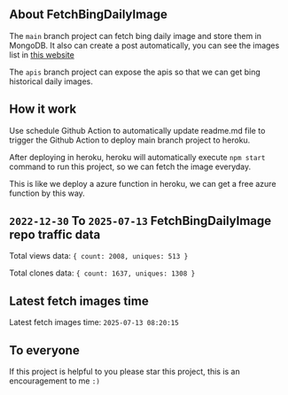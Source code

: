 ## About FetchBingDailyImage

The `main` branch project can fetch bing daily image and store them in MongoDB.
It also can create a post automatically, you can see the images list in [this website](https://oursalbum.netlify.app)

The `apis` branch project can expose the apis so that we can get bing historical daily images.

## How it work

Use schedule Github Action to automatically update readme.md file to trigger the Github Action to deploy main branch project to heroku.

After deploying in heroku, heroku will automatically execute `npm start` command to run this project, so we can fetch the image everyday.

This is like we deploy a azure function in heroku, we can get a free azure function by this way.

## `2022-12-30` To `2025-07-13` FetchBingDailyImage repo traffic data

Total views data: `{ count: 2008, uniques: 513 }`

Total clones data: `{ count: 1637, uniques: 1308 }`

## Latest fetch images time

Latest fetch images time: `2025-07-13 08:20:15`

## To everyone

If this project is helpful to you please star this project, this is an encouragement to me `:)`



